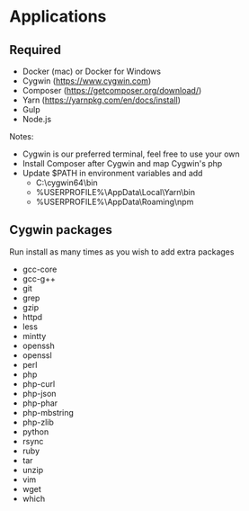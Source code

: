 # Applications

## Required
- Docker (mac) or Docker for Windows
- Cygwin (https://www.cygwin.com)
- Composer (https://getcomposer.org/download/)
- Yarn (https://yarnpkg.com/en/docs/install)
- Gulp
- Node.js

Notes:
- Cygwin is our preferred terminal, feel free to use your own
- Install Composer after Cygwin and map Cygwin's php
- Update $PATH in environment variables and add
  - C:\cygwin64\bin
  - %USERPROFILE%\AppData\Local\Yarn\bin
  - %USERPROFILE%\AppData\Roaming\npm

## Cygwin packages
Run install as many times as you wish to add extra packages
- gcc-core  
- gcc-g++  
- git  
- grep  
- gzip  
- httpd  
- less  
- mintty  
- openssh  
- openssl  
- perl  
- php  
- php-curl
- php-json
- php-phar
- php-mbstring
- php-zlib 
- python  
- rsync  
- ruby  
- tar  
- unzip  
- vim  
- wget  
- which  